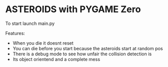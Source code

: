 # ASTEROIDS with PYGAME Zero

To start launch main.py

Features:
+ When you die it doesnt reset
+ You can die before you start because the asteroids start at random pos
+ There is a debug mode to see how unfair the collision detection is
+ Its object orientend and a complete mess
